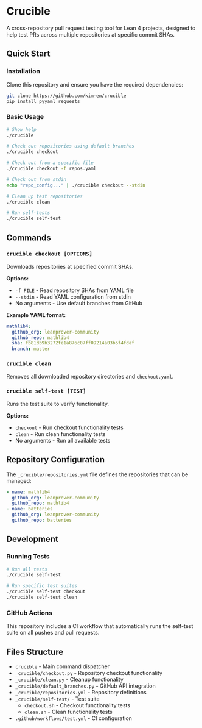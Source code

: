 # Crucible

A cross-repository pull request testing tool for Lean 4 projects, designed to help test PRs across multiple repositories at specific commit SHAs.

## Quick Start

### Installation

Clone this repository and ensure you have the required dependencies:

```bash
git clone https://github.com/kim-em/crucible
pip install pyyaml requests
```

### Basic Usage

```bash
# Show help
./crucible

# Check out repositories using default branches
./crucible checkout

# Check out from a specific file
./crucible checkout -f repos.yaml

# Check out from stdin
echo "repo_config..." | ./crucible checkout --stdin

# Clean up test repositories
./crucible clean

# Run self-tests
./crucible self-test
```

## Commands

### `crucible checkout [OPTIONS]`
Downloads repositories at specified commit SHAs.

**Options:**
- `-f FILE` - Read repository SHAs from YAML file
- `--stdin` - Read YAML configuration from stdin  
- No arguments - Use default branches from GitHub

**Example YAML format:**
```yaml
mathlib4:
  github_org: leanprover-community
  github_repo: mathlib4
  sha: fb81db9b3272fe1a876c07ff09214a03b5f4fdaf
  branch: master
```

### `crucible clean`
Removes all downloaded repository directories and `checkout.yaml`.

### `crucible self-test [TEST]`
Runs the test suite to verify functionality.

**Options:**
- `checkout` - Run checkout functionality tests
- `clean` - Run clean functionality tests
- No arguments - Run all available tests

## Repository Configuration

The `_crucible/repositories.yml` file defines the repositories that can be managed:

```yaml
- name: mathlib4
  github_org: leanprover-community
  github_repo: mathlib4
- name: batteries  
  github_org: leanprover-community
  github_repo: batteries
```

## Development

### Running Tests

```bash
# Run all tests
./crucible self-test

# Run specific test suites
./crucible self-test checkout
./crucible self-test clean
```

### GitHub Actions

This repository includes a CI workflow that automatically runs the self-test suite on all pushes and pull requests.

## Files Structure

- `crucible` - Main command dispatcher
- `_crucible/checkout.py` - Repository checkout functionality
- `_crucible/clean.py` - Cleanup functionality  
- `_crucible/default_branches.py` - GitHub API integration
- `_crucible/repositories.yml` - Repository definitions
- `_crucible/self-test/` - Test suite
  - `checkout.sh` - Checkout functionality tests
  - `clean.sh` - Clean functionality tests
- `.github/workflows/test.yml` - CI configuration 